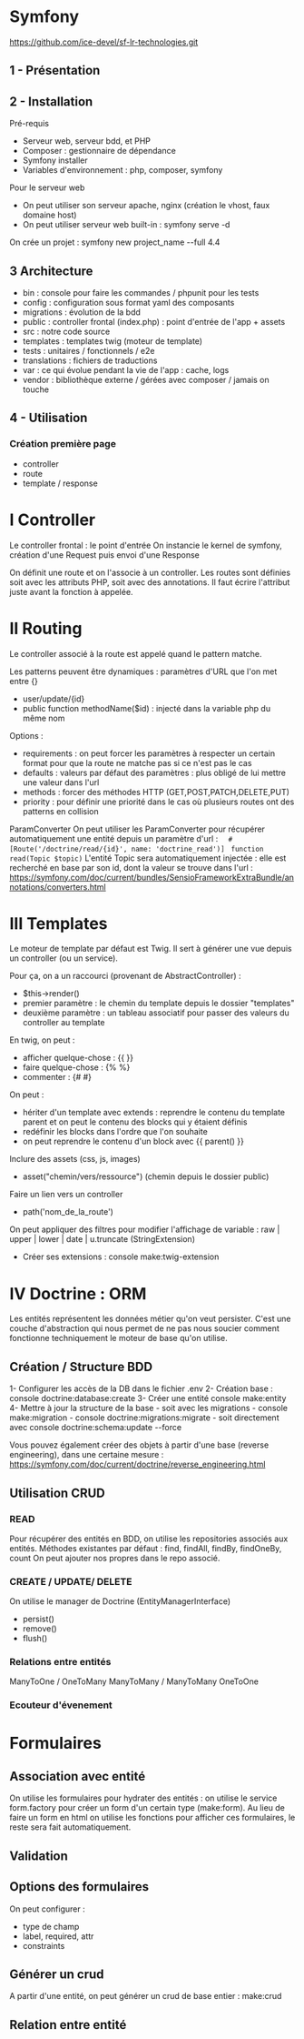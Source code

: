 # Symfony
https://github.com/ice-devel/sf-lr-technologies.git

## 1 - Présentation

## 2 - Installation
Pré-requis
- Serveur web, serveur bdd, et PHP 
- Composer : gestionnaire de dépendance
- Symfony installer 
- Variables d'environnement : php, composer, symfony

Pour le serveur web  
- On peut utiliser son serveur apache, nginx (création le vhost, faux domaine host)
- On peut utiliser serveur web built-in : symfony serve -d

On crée un projet :
symfony new project_name --full 4.4

## 3 Architecture 
- bin :  console pour faire les commandes / phpunit pour les tests
- config : configuration sous format yaml des composants
- migrations : évolution de la bdd
- public : controller frontal (index.php) : point d'entrée de l'app + assets
- src : notre code source
- templates : templates twig (moteur de template)
- tests : unitaires / fonctionnels / e2e
- translations : fichiers de traductions
- var : ce qui évolue pendant la vie de l'app : cache, logs
- vendor : bibliothèque externe / gérées avec composer / jamais on touche

## 4 - Utilisation
### Création première page
- controller
- route
- template / response

# I Controller
Le controller frontal : le point d'entrée
On instancie le kernel de symfony, création d'une Request puis envoi d'une Response

On définit une route et on l'associe à un controller. Les routes sont définies soit avec les attributs PHP,
soit avec des annotations.
Il faut écrire l'attribut juste avant la fonction à appelée.

# II Routing
Le controller associé à la route est appelé quand le pattern matche.

Les patterns peuvent être dynamiques : paramètres d'URL que l'on met entre {}
- user/update/{id}
- public function methodName($id) : injecté dans la variable php du même nom

Options :
- requirements : on peut forcer les paramètres à respecter un certain format pour que la route ne matche pas si ce n'est pas le cas
- defaults : valeurs par défaut des paramètres : plus obligé de lui mettre une valeur dans l'url
- methods : forcer des méthodes HTTP (GET,POST,PATCH,DELETE,PUT)
- priority : pour définir une priorité dans le cas où plusieurs routes ont des patterns en collision

ParamConverter
On peut utiliser les ParamConverter pour récupérer automatiquement une entité depuis
un paramètre d'url :
``   #[Route('/doctrine/read/{id}', name: 'doctrine_read')] ``
`` function read(Topic $topic)``
L'entité Topic sera automatiquement injectée : elle est recherché en base par son id,
dont la valeur se trouve dans l'url :
https://symfony.com/doc/current/bundles/SensioFrameworkExtraBundle/annotations/converters.html

# III Templates
Le moteur de template par défaut est Twig.
Il sert à générer une vue depuis un controller (ou un service).

Pour ça, on a un raccourci (provenant de AbstractController) :
- $this->render()
- premier paramètre : le chemin du template depuis le dossier "templates"
- deuxième paramètre : un tableau associatif pour passer des valeurs du controller au template

En twig, on peut :
- afficher quelque-chose : {{ }}
- faire quelque-chose : {% %}
- commenter : {# #}

On peut :
- hériter d'un template avec extends : reprendre le contenu du template parent et on peut le contenu des blocks qui y étaient définis
- redéfinir les blocks dans l'ordre que l'on souhaite
- on peut reprendre le contenu d'un block avec {{ parent() }}

Inclure des assets (css, js, images)
- asset("chemin/vers/ressource") (chemin depuis le dossier public)

Faire un lien vers un controller
- path('nom_de_la_route')

On peut appliquer des filtres pour modifier l'affichage de variable :
raw | upper | lower | date | u.truncate (StringExtension)

- Créer ses extensions :
console make:twig-extension
  
# IV Doctrine : ORM
Les entités représentent les données métier qu'on veut persister. C'est une couche d'abstraction qui nous permet
de ne pas nous soucier comment fonctionne techniquement le moteur de base qu'on utilise.

## Création / Structure BDD
1- Configurer les accès de la DB dans le fichier .env
2- Création base : console doctrine:database:create
3- Créer une entité console make:entity
4- Mettre à jour la structure de la base
    - soit avec les migrations
        - console make:migration
        - console doctrine:migrations:migrate
    - soit directement avec console doctrine:schema:update --force

Vous pouvez également créer des objets à partir d'une base (reverse engineering), dans une certaine mesure :
https://symfony.com/doc/current/doctrine/reverse_engineering.html

## Utilisation CRUD
### READ 
Pour récupérer des entités en BDD, on utilise les repositories associés aux entités.
Méthodes existantes par défaut : find, findAll, findBy, findOneBy, count
On peut ajouter nos propres dans le repo associé.

### CREATE / UPDATE/ DELETE
On utilise le manager de Doctrine (EntityManagerInterface)
- persist()
- remove()
- flush()

### Relations entre entités
ManyToOne / OneToMany
ManyToMany / ManyToMany
OneToOne

### Ecouteur d'évenement

# Formulaires
## Association avec entité
On utilise les formulaires pour hydrater des entités : on utilise le service form.factory pour créer un form
d'un certain type (make:form).
Au lieu de faire un form en html on utilise les fonctions pour afficher ces formulaires, le reste sera fait automatiquement.

## Validation

## Options des formulaires
On peut configurer :
- type de champ
- label, required, attr
- constraints

## Générer un crud
A partir d'une entité, on peut générer un crud de base entier :
make:crud

## Relation entre entité

